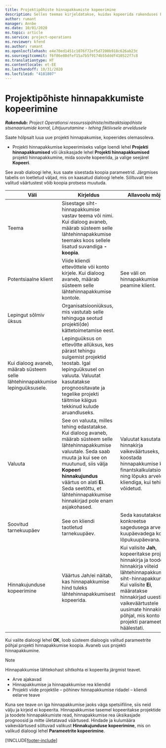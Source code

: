```yaml
---
title: Projektipõhiste hinnapakkumiste kopeerimine
description: Selles teemas kirjeldatakse, kuidas kopeerida rakenduses Project Operations projektipõhiseid hinnapakkumisi.
author: rumant
manager: Annbe
ms.date: 10/01/2020
ms.topic: article
ms.service: project-operations
ms.reviewer: kfend
ms.author: rumant
ms.openlocfilehash: e4e70ed1451c1076f72ef5d7200b918c626ab23c
ms.sourcegitcommit: f6f86e80dfef15a7b5f9174b55dddf410522f7c8
ms.translationtype: HT
ms.contentlocale: et-EE
ms.lasthandoff: 10/31/2020
ms.locfileid: "4181807"
---
```

# <a name="copy-project-based-quotes"></a>Projektipõhiste hinnapakkumiste kopeerimine

_**Rakendub:** Project Operationsi ressurssipõhiste/mitteaktsiapõhiste stsenaariumide korral,  Lihtjuurutamine - tehing fiktiivsele arveldusele_

Saate hõlpsalt luua uue projekti hinnapakumise, kopeerides olemasoleva. 

- Projekti hinnapakkumise kopeerimiseks valige loendi lehel **Projekti hinnapakkumised** või üksikasjade lehel **Projekti hinnapakkumised** projekti hinnapakkumine, mida soovite kopeerida, ja valige seejärel **Kopeeri**.

See avab dialoogi lehe, kus saate sisestada koopia parameetrid. Järgmises tabelis on loetletud väljad, mis on kaasatud dialoogi lehele. Sõltuvalt teie valitud väärtustest võib koopia protsess muutuda.

| **Väli** | **Kirjeldus** | **Allavoolu mõjud** |
| --- | --- | --- |
| Teema | Sisestage siht-hinnapakkumise vastav teema või nimi. Kui dialoog avaneb, määrab süsteem selle lähtehinnapakkumise teemaks koos sellele lisatud suvandiga **-koopia**. | |
| Potentsiaalne klient | Viide kliendi ettevõttele või konto kirjele. Kui dialoog avaneb, määrab süsteem selle lähtehinnapakkumise kontole. | See väli on hinnapakkumise peamine klient. |
| Lepingut sõlmiv üksus | Organisatsiooniüksus, mis vastutab selle tehinguga seotud projekti(de) kättetoimetamise eest.
Kui dialoog avaneb, määrab süsteem selle lähtehinnapakkumise lepinguüksusele. | Lepinguüksus on ettevõtte allüksus, kes pärast tehingu sulgemist projektid teostab. Igal lepinguüksusel on valuuta. Valuutat kasutatakse prognoositavate ja tegelike projekti täitmise käigus tekkinud kulude aruandluseks. |
| Valuuta | See on valuuta, milles tehing edastatakse. Kui dialoog avaneb, määrab süsteem selle lähtehinnapakkumise valuutale. Seda saab muuta ja kui see on muutunud, siis välja **Kopeeri hinnakujundus** väärtus on alati **Ei**. Seda seetõttu, et lähtehinnapakkumise hinnakirjad pole enam asjakohased. | Valuutat kasutatakse hinnakirja vaikeväärtuseks, et koostada hinnapakkumise kohta finantskalkulatsioon ning lõpuks arveldada kliendiga, kui tehing on võidetud. |
| Soovitud tarnekuupäev | See on kliendi taotletud tarnekuupäev. | Seda kasutatakse konkreetse sagedusega arvelduse kuupäevadega koos lõpukuupäevana. |
| Hinnakujunduse kopeerimine | Väärtus Jah/ei näitab, kas hinnapakkumise hind tuleks lähtehinnapakkumisest kopeerida. | Kui valisite **Jah**, kopeeritakse projekti hinnakirja ja toodete hinnakirja viiteid lähtehinnapakkumisest siht-hinnapakkumisse. Kui valisite **Ei**, määratakse hinnakirjad uuesti vaikeväärtustele uusimate hinnakirjade põhjal, mis konto või projekti parameetrites häälestati. |

Kui valite dialoogi lehel **OK**, loob süsteem dialoogis valitud parameetrite põhjal projekti hinnapakkumise koopia. Avaneb uus projekti hinnapakkumine. 

> [!NOTE]
> Hinnapakkumise lähtekohast sihtkohta ei kopeerita järgmist teavet.
>
> - Arve ajakavad
> - Hinnapakkumise ja hinnapakkumise rea kliendid
> - Projekti viide projektile – põhinev hinnapakkumise ridadel – kliendi eelarve teave
>
>Kuna see teave on iga hinnapakkumise jaoks väga spetsiifiline, siis neid välju ja kirjeid ei kopeerita. Hinnapakkumise tasemel kopeeritakse projektide ja toodete hinnapakkumiste read, hinnapakkumise rea üksikasjade prognoosid ja mitte ületatavad väärtused. Hindade ja kulumäära vaikeväärtused sõltuvad valikust **Hinnakujunduse kopeerimine**, mis on valikud dialoogi lehel **Parameetrite kopeerimine**.


[!INCLUDE[footer-include](../includes/footer-banner.md)]